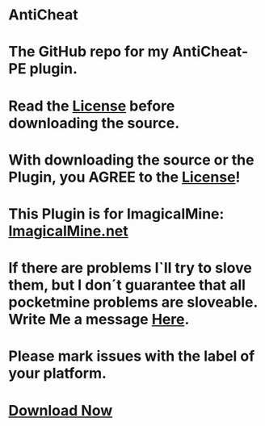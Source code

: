 # AntiCheat

# The GitHub repo for my AntiCheat-PE plugin.


# Read the [License](https://github.com/DarkWav/AntiCheat/blob/master/LICENSE.md) before downloading the source.


# With downloading the source or the Plugin, you AGREE to the [License](https://github.com/DarkWav/AntiCheat/blob/master/LICENSE.md)!


# This Plugin is for ImagicalMine: [ImagicalMine.net](http://adf.ly/1YbrDu)


# If there are problems  I`ll try to slove them, but I don´t guarantee that all pocketmine problems are sloveable. Write Me a message [Here](https://github.com/DarkWav/AntiCheat/issues/new).


# Please mark issues with the label of your platform.


# [Download Now](http://simonvogl.de/resources/AntiCheat)
